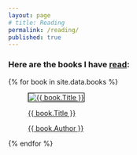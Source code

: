 ```yaml
---
layout: page
# title: Reading
permalink: /reading/
published: true
---
```


<!-- Here is how I am reading on Pocket.

{% include pocket_per_day.html %}

{% include pocket_week.html %} -->

### Here are the books I have [read](https://www.goodreads.com/author/show/14159157.Dharmesh_Kakadia):

<main class="shelf">
  {% for book in site.data.books  %}
  <article class="book">
    <figure class="book-cover">
      <a href="https://www.goodreads.com/book/isbn/{{ book.Book_Id }}">
        <img src="/images/books/{{ book.Book_Id }}.jpeg" alt="{{ book.Title }}" style="border:1px solid black; vertical-align: bottom;">
        <div class="book-info">
          <p class="book-title" style="">{{ book.Title }}</p>
          <p class="book-author">{{ book.Author }}</p>
        </div>
      </a>
    </figure>
  </article>
  {% endfor %}
</main>